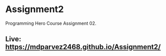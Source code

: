 # Assignment2
Programming Hero Course Assignment 02.

## Live: https://mdparvez2468.github.io/Assignment2/
